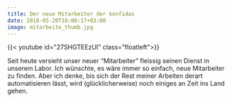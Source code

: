 ```yaml
---
title: Der neue Mitarbeiter der konfidas
date: 2018-05-20T18:08:17+03:00
image: mitarbeite_thumb.jpg
---
```


  <!-- Use video id -->
  {{< youtube id="27SHGTEEzUI" class="floatleft">}}

Seit heute versieht unser neuer “Mitarbeiter” fleissig seinen Dienst in unserem Labor. Ich wünschte, es wäre immer so einfach, neue Mitarbeiter zu finden. Aber ich denke, bis sich der Rest meiner Arbeiten derart automatisieren lässt, wird (glücklicherweise) noch einiges an Zeit ins Land gehen.
